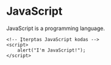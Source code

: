 <!DOCTYPE html>
<html>
<head>
    <meta charset="UTF-8">
    <title>Name Surname - JavaScript</title>
</head>
<body>
    <h1>JavaScript</h1>
    <p>JavaScript is a programming language.</p>

    <!-- Įterptas JavaScript kodas -->
    <script>
        alert("I'm JavaScript!");
    </script>

</body>
</html>
